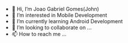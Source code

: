 - 👋 Hi, I’m Joao Gabriel Gomes(John)
- 👀 I’m interested in Mobile Development
- 🌱 I’m currently learning Android Development
- 💞️ I’m looking to collaborate on ...
- 📫 How to reach me ...

<!---
Joa1G/Joa1G is a ✨ special ✨ repository because its `README.md` (this file) appears on your GitHub profile.
You can click the Preview link to take a look at your changes.
--->
